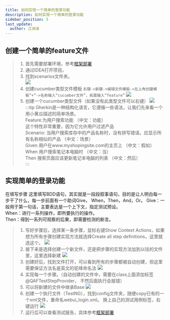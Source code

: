 ```yaml
---
title: 如何实现一个简单的登录功能
description: 如何实现一个简单的登录功能
sidebar_position: 5
last_update:
  author: 江洲泽
---
```


## 创建一个简单的feature文件 
>1. 首先需要部署环境，参考[框架部署](./../../test-KBS/test-automated/框架部署.md) 
>2. 通过IDEA打开项目。
>3. 找到scenarios文件夹。   
![](@site/static/img/test_img/2022-08-15-14-11-47.png)
>4. 创建cucumber类型文件模板
``右键->新建->编辑文件模板->左上角创建模板“+”->名称输入“cucumber文件”，拓展输入“feature”``
![](@site/static/img/test_img/2022-08-15-14-27-35.png)
>5. 创建一个cucumber类型文件（如果没有此类型文件可以右键）
![](@site/static/img/test_img/2022-08-15-14-23-41.png)
:::tip
Gherkin是一种结构化语言，它遵循一些语法，让我们先来看一个用小黄瓜描述的简单场景。   
Feature:为用户搜索功能      （中文：功能）  
这个特性非常重要，因为它允许用户过滤产品    
Scenario: 当用户搜索库存中的产品名称时，没有拼写错误。应显示所有名称相似的产品   （中文：场景）     
Given 用户在www.myshopingsite.com的主页上  （中文：假如）   
When 用户搜索笔记本电脑时 （中文：当）  
Then 搜索页面应该更新笔记本电脑的列表 （中文：然后）    
:::
## 实现简单的登录功能
在填写步骤 这里填写BDD语句，其实就是一段段叙事语句，目的是让人明白每一步干了什么，每一步前面有一个助词Give， When，Then，And，Or。
Give：一般用于第一句话，主要表达是一个上下文，指定测试预设。    
When：进行一系列操作，即所要执行的操作。        
Then：得到一系列可观察的后果，即需要检测的断言。    

>1. 写好步骤后，选择某一条步骤，鼠标右键Show Context Actions，如果想为所有步骤创建实现方法就选择Create all step definitions，这里就选这个。
![](@site/static/img/test_img/2022-08-15-14-40-16.png)
>2. 接下来是选择创建一个新文件，还是把步骤的实现方法加到以往的文件里，这里选择新建
![](@site/static/img/test_img/2022-08-15-14-41-23.png)
>3. 创建好后，找到文件打开，可以看到所有的步骤都被自动创建，但这里需要保证方法名是英文的驼峰命名法
![](@site/static/img/test_img/2022-08-15-14-42-35.png)
>4. 实现每一个步骤。（自动创建的文件中，需要在class上面添加标签@QAFTestStepProvider， 不然后面执行会报错）
>5. 可以将新建的文件中继承Base
![](@site/static/img/test_img/2022-08-15-14-45-42.png)
>6. 创建一个执行文件（TestNG），找到config文件夹，随便copy已有的一个xml文件，重命名webui_login.xml。 
换上自己的测试用例标签，右键运行
![](@site/static/img/test_img/2022-08-15-14-46-59.png)
>7. 运行后可以查看测试报告，具体参考[框架部署](./../../test-KBS/test-automated/框架部署.md) 